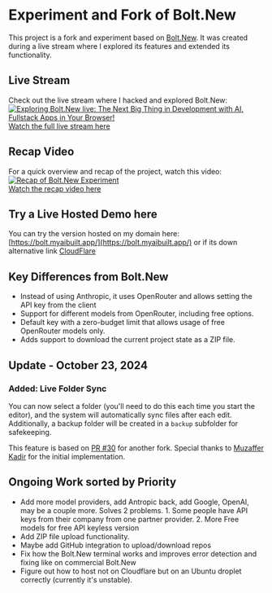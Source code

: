 # Experiment and Fork of Bolt.New

This project is a fork and experiment based on [Bolt.New](https://github.com/stackblitz/bolt.new). It was created during a live stream where I explored its features and extended its functionality.

## Live Stream
Check out the live stream where I hacked and explored Bolt.New:  
[![Exploring Bolt.New live: The Next Big Thing in Development with AI, Fullstack Apps in Your Browser!](https://i3.ytimg.com/vi/OOPaje_4Po8/mqdefault.jpg)](https://www.youtube.com/watch?v=OOPaje_4Po8)  
[Watch the full live stream here](https://www.youtube.com/watch?v=OOPaje_4Po8)

## Recap Video
For a quick overview and recap of the project, watch this video:  
[![Recap of Bolt.New Experiment](https://i3.ytimg.com/vi/wAjewqnzq7M/mqdefault.jpg)](https://www.youtube.com/watch?v=wAjewqnzq7M)  
[Watch the recap video here](https://www.youtube.com/watch?v=wAjewqnzq7M)

## Try a Live Hosted Demo here
You can try the version hosted on my domain here:  
[https://bolt.myaibuilt.app/](https://bolt.myaibuilt.app/)
or if its down alternative link
[CloudFlare](https://9356f8c3.bolt-2xk.pages.dev/)

## Key Differences from Bolt.New
- Instead of using Anthropic, it uses OpenRouter and allows setting the API key from the client
- Support for different models from OpenRouter, including free options.
- Default key with a zero-budget limit that allows usage of free OpenRouter models only.
- Adds support to download the current project state as a ZIP file.

## Update - October 23, 2024

### Added: **Live Folder Sync**

You can now select a folder (you'll need to do this each time you start the editor), and the system will automatically sync files after each edit. Additionally, a backup folder will be created in a `backup` subfolder for safekeeping.

This feature is based on [PR #30](https://github.com/coleam00/bolt.new-any-llm/pull/30) for another fork. Special thanks to [Muzaffer Kadir](https://github.com/muzafferkadir) for the initial implementation.


## Ongoing Work sorted by Priority
- Add more model providers, add Antropic back, add Google, OpenAI, may be a couple more. Solves 2 problems. 1. Some people have API keys from their company from one partner provider. 2. More Free models for free API keyless version
- Add ZIP file upload functionality.
- Maybe add GitHub integration to upload/download repos
- Fix how the Bolt.New terminal works and improves error detection and fixing like on commercial Bolt.New
- Figure out how to host not on Cloudflare but on an Ubuntu droplet correctly (currently it's unstable).

